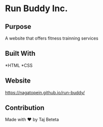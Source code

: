 # Run Buddy Inc.

## Purpose
A website that offers fitness trainning services

## Built With
*HTML
*CSS

## Website
https://nagatopein.github.io/run-buddy/

## Contribution
Made with ❤️ by Taj Beteta
